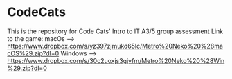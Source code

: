 # CodeCats
This is the repository for Code Cats' Intro to IT A3/5 group assessment
Link to the game:
macOs --> https://www.dropbox.com/s/yz397zjmukd65lc/Metro%20Neko%20%28macOS%29.zip?dl=0
Windows --> https://www.dropbox.com/s/30c2uoxjs3gjvfm/Metro%20Neko%20%28Win%29.zip?dl=0

